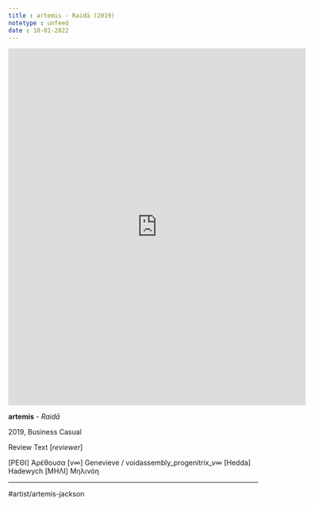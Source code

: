 ```yaml
---
title : artemis - Raidā (2019)
notetype : unfeed
date : 10-01-2022
---
```


<iframe style="border: 0; width: 600px; height: 720px;" src="https://bandcamp.com/EmbeddedPlayer/album=2270901815/size=large/bgcol=333333/linkcol=ffffff/tracklist=false/transparent=true/" seamless><a href="https://music.businesscasual.biz/album/raid">Raidā by artemis</a></iframe>

**artemis** - *Raidā*

2019, Business Casual


Review Text
\[*reviewer*\]


\[ΡΕΘΙ\] Ἀρέθουσα
\[v∞\] Genevieve / voidassembly_progenitrix_v∞
\[Hedda\] Hadewych
\[ΜΗΛΙ\] Μηλινόη	

---

#artist/artemis-jackson
